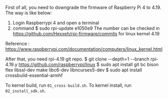First of all, you need to downgrade the firmware of Raspberry Pi 4 to 4.19.
The way is like below:
1. Login Raspberrypi 4 and open a terminal
2. command $ sudo rpi-update e1050e9
The number can be checked in https://github.com/Hexxeh/rpi-firmware/commits for linux kernel 4.19

Reference : https://www.raspberrypi.com/documentation/computers/linux_kernel.html

After that, you need rpi-4.19 git repo. 
$ git clone --depth=1 --branch rpi-4.19.y https://github.com/raspberrypi/linux
$ sudo apt install git bc bison flex libssl-dev make libc6-dev libncurses5-dev
$ sudo apt install crossbuild-essential-armhf

To kernel build, run `01_cross-build.sh`.
To kernel install, run `02_install_sdk.sh`.
